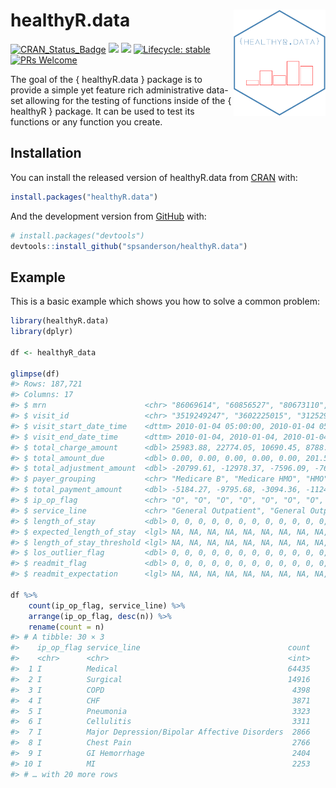 
<!-- README.md is generated from README.Rmd. Please edit that file -->

# healthyR.data <img src="man/figures/test4.png" width="147" height="170" align="right" />

<!-- badges: start -->

[![CRAN_Status_Badge](http://www.r-pkg.org/badges/version/healthyR.data)](https://cran.r-project.org/package=healthyR.data)
![](http://cranlogs.r-pkg.org/badges/healthyR.data?color=brightgreen)
![](http://cranlogs.r-pkg.org/badges/grand-total/healthyR.data?color=brightgreen)
[![Lifecycle:
stable](https://img.shields.io/badge/lifecycle-stable-brightgreen.svg)](https://lifecycle.r-lib.org/articles/stages.html##stable)
[![PRs
Welcome](https://img.shields.io/badge/PRs-welcome-brightgreen.svg?style=flat-square)](https://makeapullrequest.com)
<!-- badges: end -->

The goal of the { healthyR.data } package is to provide a simple yet
feature rich administrative data-set allowing for the testing of
functions inside of the { healthyR } package. It can be used to test its
functions or any function you create.

## Installation

You can install the released version of healthyR.data from
[CRAN](https://CRAN.R-project.org) with:

``` r
install.packages("healthyR.data")
```

And the development version from [GitHub](https://github.com/) with:

``` r
# install.packages("devtools")
devtools::install_github("spsanderson/healthyR.data")
```

## Example

This is a basic example which shows you how to solve a common problem:

``` r
library(healthyR.data)
library(dplyr)

df <- healthyR_data

glimpse(df)
#> Rows: 187,721
#> Columns: 17
#> $ mrn                      <chr> "86069614", "60856527", "80673110", "55897373…
#> $ visit_id                 <chr> "3519249247", "3602225015", "3125290892", "38…
#> $ visit_start_date_time    <dttm> 2010-01-04 05:00:00, 2010-01-04 05:00:00, 20…
#> $ visit_end_date_time      <dttm> 2010-01-04, 2010-01-04, 2010-01-04, 2010-01-…
#> $ total_charge_amount      <dbl> 25983.88, 22774.05, 10690.45, 8788.02, 7325.1…
#> $ total_amount_due         <dbl> 0.00, 0.00, 0.00, 0.00, 0.00, 201.52, 20.00, …
#> $ total_adjustment_amount  <dbl> -20799.61, -12978.37, -7596.09, -7663.57, -60…
#> $ payer_grouping           <chr> "Medicare B", "Medicare HMO", "HMO", "Medicar…
#> $ total_payment_amount     <dbl> -5184.27, -9795.68, -3094.36, -1124.45, -1269…
#> $ ip_op_flag               <chr> "O", "O", "O", "O", "O", "O", "O", "O", "O", …
#> $ service_line             <chr> "General Outpatient", "General Outpatient", "…
#> $ length_of_stay           <dbl> 0, 0, 0, 0, 0, 0, 0, 0, 0, 0, 0, 0, 0, 0, 0, …
#> $ expected_length_of_stay  <lgl> NA, NA, NA, NA, NA, NA, NA, NA, NA, NA, NA, N…
#> $ length_of_stay_threshold <lgl> NA, NA, NA, NA, NA, NA, NA, NA, NA, NA, NA, N…
#> $ los_outlier_flag         <dbl> 0, 0, 0, 0, 0, 0, 0, 0, 0, 0, 0, 0, 0, 0, 0, …
#> $ readmit_flag             <dbl> 0, 0, 0, 0, 0, 0, 0, 0, 0, 0, 0, 0, 0, 0, 0, …
#> $ readmit_expectation      <lgl> NA, NA, NA, NA, NA, NA, NA, NA, NA, NA, NA, N…

df %>% 
    count(ip_op_flag, service_line) %>%
    arrange(ip_op_flag, desc(n)) %>%
    rename(count = n)
#> # A tibble: 30 × 3
#>    ip_op_flag service_line                                 count
#>    <chr>      <chr>                                        <int>
#>  1 I          Medical                                      64435
#>  2 I          Surgical                                     14916
#>  3 I          COPD                                          4398
#>  4 I          CHF                                           3871
#>  5 I          Pneumonia                                     3323
#>  6 I          Cellulitis                                    3311
#>  7 I          Major Depression/Bipolar Affective Disorders  2866
#>  8 I          Chest Pain                                    2766
#>  9 I          GI Hemorrhage                                 2404
#> 10 I          MI                                            2253
#> # … with 20 more rows
```
